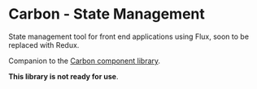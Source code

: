 # Carbon - State Management

State management tool for front end applications using Flux, soon to be replaced with Redux.

Companion to the [Carbon component library](https://github.com/sage/carbon).

__This library is not ready for use__.